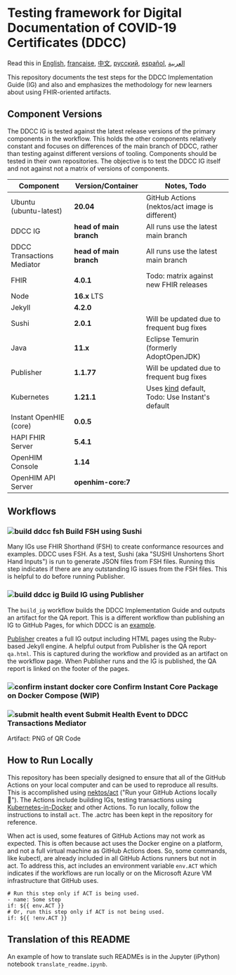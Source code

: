 # Testing framework for Digital Documentation of COVID-19 Certificates (DDCC)

Read this in [English](README.md), [française](README.fr.md), [中文](README.zh.md), [русский](README.ru.md), [español](README.es.md), [العربية](README.ar.md)

This repository documents the test steps for the DDCC Implementation Guide (IG) and also and emphasizes the methodology for new learners about using FHIR-oriented artifacts.

## Component Versions

The DDCC IG is tested against the latest release versions of the primary components in the workflow. This holds the other components relatively constant and focuses on differences of the main branch of DDCC, rather than testing against different versions of tooling. Components should be tested in their own repositories. The objective is to test the DDCC IG itself and not against not a matrix of versions of components.

| Component | Version/Container | Notes, Todo |
| --- | --- | --- |
| Ubuntu (ubuntu-latest) | **20.04** | GitHub Actions (nektos/act image is different)  |
| DDCC IG | **head of main branch** | All runs use the latest main branch |
| DDCC Transactions Mediator | **head of main branch** | All runs use the latest main branch |
| FHIR | **4.0.1** | Todo: matrix against new FHIR releases |
| Node | **16.x** LTS | |
| Jekyll | **4.2.0** | |
| Sushi | **2.0.1** | Will be updated due to frequent bug fixes |
| Java | **11.x** | Eclipse Temurin (formerly AdoptOpenJDK) |
| Publisher | **1.1.77** | Will be updated due to frequent bug fixes |
| Kubernetes | **1.21.1** | Uses [kind](https://github.com/kubernetes-sigs/kind/releases) default, Todo: Use Instant's default | 
| Instant OpenHIE (core) | **0.0.5** |
| HAPI FHIR Server | **5.4.1** |  |
| OpenHIM Console | **1.14** |  |
| OpenHIM API Server | **openhim-core:7** |  |

## Workflows

### ![build ddcc fsh](https://github.com/intrahealth/instant-openhie-ddcc/workflows/build_fsh/badge.svg) Build FSH using Sushi

Many IGs use FHIR Shorthand (FSH) to create conformance resources and examples. DDCC uses FSH. As a test, Sushi (aka "SUSHI Unshortens Short Hand Inputs") is run to generate JSON files from FSH files. Running this step indicates if there are any outstanding IG issues from the FSH files. This is helpful to do before running Publisher.

### ![build ddcc ig](https://github.com/intrahealth/instant-openhie-ddcc/workflows/build_ig/badge.svg) Build IG using Publisher

The `build_ig` workflow builds the DDCC Implementation Guide and outputs an artifact for the QA report. This is a different workflow than publishing an IG to GitHub Pages, for which DDCC is an [example](DDCC-ghpages).

[Publisher](https://github.com/HL7/fhir-ig-publisher) creates a full IG output including HTML pages using the Ruby-based Jekyll engine. A helpful output from Publisher is the QA report `qa.html`. This is captured during the workflow and provided as an artifact on the workflow page. When Publisher runs and the IG is published, the QA report is linked on the footer of the pages.


### ![confirm instant docker core](https://github.com/intrahealth/instant-openhie-ddcc/workflows/confirm_coredocker/badge.svg) Confirm Instant Core Package on Docker Compose (WIP)

### ![submit health event](https://github.com/intrahealth/instant-openhie-ddcc/workflows/submithealthevent/badge.svg) Submit Health Event to DDCC Transactions Mediator

Artifact: PNG of QR Code

## How to Run Locally

This repository has been specially designed to ensure that all of the GitHub Actions on your local computer and can be used to reproduce all results. This is accomplished using [nektos/act](https://github.com/nektos/act) ("Run your GitHub Actions locally 🚀"). The Actions include building IGs, testing transactions using [Kubernetes-in-Docker](https://github.com/kubernetes-sigs/kind/) and other Actions. To run locally, follow the instructions to install `act`. The .actrc has been kept in the repository for reference.

When act is used, some features of GitHub Actions may not work as expected. This is often because act uses the Docker engine on a platform, and not a full virtual machine as GitHub Actions does. So, some commands, like kubectl, are already included in all GitHub Actions runners but not in act. To address this, act includes an environment variable `env.ACT` which indicates if the workflows are run locally or on the Microsoft Azure VM infrastructure that GitHub uses.

```
# Run this step only if ACT is being used.
- name: Some step
if: ${{ env.ACT }}
# Or, run this step only if ACT is not being used.
if: ${{ !env.ACT }}
```


## Translation of this README

An example of how to translate such READMEs is in the Jupyter (iPython) notebook `translate_readme.ipynb`.
